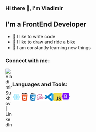 ### Hi there 👋, I'm Vladimir

## I'm a FrontEnd Developer
- 💪 I like to write code
- 🎉 I like to draw and ride a bike
- 🥅 I am constantly learning new things

### Connect with me:

[<img align="left" alt="Vladimir Sukhov | LinkedIn" width="22px" src="https://cdn.jsdelivr.net/npm/simple-icons@v3/icons/linkedin.svg" />][linkedin]

<br />

### Languages and Tools:

<img align="left" alt="React" width="26px" src="https://raw.githubusercontent.com/github/explore/80688e429a7d4ef2fca1e82350fe8e3517d3494d/topics/react/react.png" />
<img align="left" alt="HTML5" width="26px" src="https://raw.githubusercontent.com/github/explore/80688e429a7d4ef2fca1e82350fe8e3517d3494d/topics/html/html.png" />
<img align="left" alt="CSS3" width="26px" src="https://raw.githubusercontent.com/github/explore/80688e429a7d4ef2fca1e82350fe8e3517d3494d/topics/css/css.png" />
<img align="left" alt="Sass" width="26px" src="https://raw.githubusercontent.com/github/explore/80688e429a7d4ef2fca1e82350fe8e3517d3494d/topics/sass/sass.png" />
<img align="left" alt="Visual Studio Code" width="26px" src="https://raw.githubusercontent.com/github/explore/80688e429a7d4ef2fca1e82350fe8e3517d3494d/topics/visual-studio-code/visual-studio-code.png" />
<img align="left" alt="JavaScript" width="26px" src="https://raw.githubusercontent.com/github/explore/80688e429a7d4ef2fca1e82350fe8e3517d3494d/topics/javascript/javascript.png" />
<img align="left" alt="bootstrap" width="26px" src="./src/Bootstrap_logo.svg" />
<br />

<!--
**dar-ksen/dar-ksen** is a ✨ _special_ ✨ repository because its `README.md` (this file) appears on your GitHub profile.

### Statistics:
<details>
  <summary>:zap: Show:</summary>
   <img align="left" alt="codeSTACKr's GitHub Stats" src="https://github-readme-stats.vercel.app/api/top-langs/?username=dar-ksen&langs_count=8&layout=compact" />
    <br />
   <br />
    <img align="left" alt="codeSTACKr's GitHub Stats" src="https://github-readme-stats.vercel.app/api?username=dar-ksen&show_icons=true" />
</details>

Here are some ideas to get you started:

- 🔭 I’m currently working on ...
- 🌱 I’m currently learning ...
- 👯 I’m looking to collaborate on ...
- 🤔 I’m looking for help with ...
- 💬 Ask me about ...
- 📫 How to reach me: ...
- 😄 Pronouns: ...
- ⚡ Fun fact: ...
-->

[website]: https://dar-ksen.github.io/my-portfolio/
[linkedin]: https://www.linkedin.com/in/dar-ksen/
[bitrix]: https://dev.1c-bitrix.ru/learning/resume.php?ID=18711846-4469326
